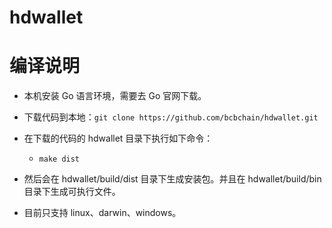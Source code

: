 # hdwallet



# 编译说明

* 本机安装 Go 语言环境，需要去 Go 官网下载。
* 下载代码到本地：`git clone https://github.com/bcbchain/hdwallet.git`
* 在下载的代码的 hdwallet 目录下执行如下命令：
    * `make dist`

* 然后会在 hdwallet/build/dist 目录下生成安装包。并且在 hdwallet/build/bin 目录下生成可执行文件。
* 目前只支持 linux、darwin、windows。
